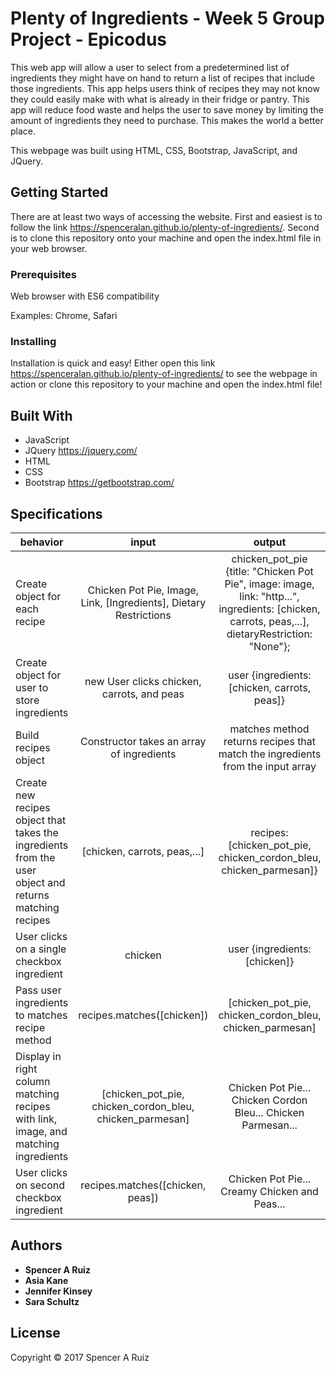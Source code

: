 # Plenty of Ingredients - Week 5 Group Project - Epicodus

This web app will allow a user to select from a predetermined list of ingredients they might have on hand to return a list of recipes that include those ingredients. This app helps users think of recipes they may not know they could easily make with what is already in their fridge or pantry. This app will reduce food waste and helps the user to save money by limiting the amount of ingredients they need to purchase. This makes the world a better place.

This webpage was built using HTML, CSS, Bootstrap, JavaScript, and JQuery.

## Getting Started

There are at least two ways of accessing the website. First and easiest is to follow the link https://spenceralan.github.io/plenty-of-ingredients/. Second is to clone this repository onto your machine and open the index.html file in your web browser.

### Prerequisites

Web browser with ES6 compatibility

Examples: Chrome, Safari

### Installing

Installation is quick and easy! Either open this link https://spenceralan.github.io/plenty-of-ingredients/ to see the webpage in action or clone this repository to your machine and open the index.html file!

## Built With

* JavaScript
* JQuery https://jquery.com/
* HTML
* CSS
* Bootstrap https://getbootstrap.com/

## Specifications

| behavior |  input   |  output  |
|----------|:--------:|:--------:|
| Create object for each recipe | Chicken Pot Pie, Image, Link, [Ingredients], Dietary Restrictions | chicken_pot_pie {title: "Chicken Pot Pie", image: image, link: "http...", ingredients: [chicken, carrots, peas,...], dietaryRestriction: "None"}; |
| Create object for user to store ingredients | new User clicks chicken, carrots, and peas | user {ingredients: [chicken, carrots, peas]}  |
| Build recipes object | Constructor takes an array of ingredients | matches method returns recipes that match the ingredients from the input array |
| Create new recipes object that takes the ingredients from the user object and returns matching recipes | [chicken, carrots, peas,...] | recipes: [chicken_pot_pie, chicken_cordon_bleu, chicken_parmesan]} |
| User clicks on a single checkbox ingredient | chicken | user {ingredients: [chicken]} |
| Pass user ingredients to matches recipe method | recipes.matches([chicken]) | [chicken_pot_pie, chicken_cordon_bleu, chicken_parmesan] |
| Display in right column matching recipes with link, image, and matching ingredients | [chicken_pot_pie, chicken_cordon_bleu, chicken_parmesan] | Chicken Pot Pie... Chicken Cordon Bleu... Chicken Parmesan... |
| User clicks on second checkbox ingredient | recipes.matches([chicken, peas]) | Chicken Pot Pie... Creamy Chicken and Peas... |


## Authors

* **Spencer A Ruiz**
* **Asia Kane**
* **Jennifer Kinsey**
* **Sara Schultz**

## License

Copyright © 2017 Spencer A Ruiz
